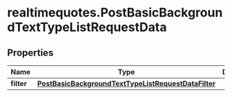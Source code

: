 # realtimequotes.PostBasicBackgroundTextTypeListRequestData

## Properties

Name | Type | Description | Notes
------------ | ------------- | ------------- | -------------
**filter** | [**PostBasicBackgroundTextTypeListRequestDataFilter**](PostBasicBackgroundTextTypeListRequestDataFilter.md) |  | [optional] 



